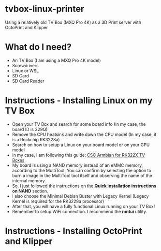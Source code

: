 # tvbox-linux-printer
Using a relatively old TV Box (MXQ Pro 4K) as a 3D Print server with OctoPrint and Klipper

# What do I need?
* An TV Box (I am using a MXQ Pro 4K model)
* Screwdrivers
* Linux or WSL
* SD Card
* SD Card Reader

# Instructions - Installing Linux on my TV Box
* Open your TV Box and search for some board info (In my case, the board ID is 329Q)
* Remove the CPU heatsink and write down the CPU model (In my case, it is a Rockchip RK3228a)
* Search on how to setup a Linux on your board model or on your CPU model
* In my case, I am following this guide: [CSC Armbian for RK322X TV Boxes](https://forum.armbian.com/topic/12656-csc-armbian-for-rk322x-tv-boxes/)
 * My board is using a NAND memory instead of an eMMC memory, according to the MultiTool. You can confirm by selecting the option to burn a image in the MultiTool tool itself and observing the name of the internal memory.
 * So, I just followed the instructions on the **Quick installation instructions on NAND** section.
 * I also choose the Minimal Debian Buster with Legacy Kernel (Legacy Kernel is required for the RK3228a processor)
* After that, you will have a fully functional Linux running on your TV Box!
* Remember to setup WiFi connection. I recommend the **nmtui** utility.

# Instructions - Installing OctoPrint and Klipper
